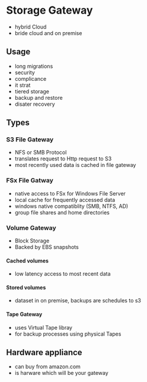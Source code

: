 # Storage Gateway
- hybrid Cloud
- bride cloud and on premise
## Usage
- long migrations
- security
- complicance
- it strat
- tiered storage
- backup and restore
- disater recovery
## Types
### S3 File Gateway
- NFS or SMB Protocol
- translates request to Http request to S3
- most recently used data is cached in file gateway
### FSx File Gatway
- native access to FSx for Windows File Server
- local cache for frequently accessed data
- windows native compatiblity (SMB, NTFS, AD)
- group file shares and home directories
### Volume Gateway
- Block Storage
- Backed by EBS snapshots
#### Cached volumes
- low latency access to most recent data
#### Stored volumes
- dataset in on premise, backups are schedules to s3
#### Tape Gateway
- uses Virtual Tape libray
- for backup processes using physical Tapes
## Hardware appliance
- can buy from amazon.com
- is harware which will be your gateway